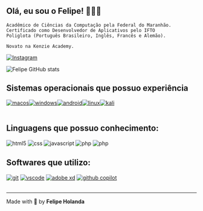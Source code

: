 ## Olá, eu sou o Felipe! 👋🇧🇷

```
Acadêmico de Ciências da Computação pela Federal do Maranhão.
Certificado como Desenvolvedor de Aplicativos pelo IFTO
Poliglota (Português Brasileiro, Inglês, Francês e Alemão).

Novato na Kenzie Academy.
```

[![Instagram](https://img.shields.io/badge/Instagram-E4405F?style=for-the-badge&logo=instagram&logoColor=white)](https://www.instagram.com/felipe.nether/)

![Felipe GitHub stats](https://github-readme-stats.vercel.app/api?username=felipe-Holanda&show_icons=true&theme=tokyonight&count_private=true)

## Sistemas operacionais que possuo experiência
<div style="display: flex; jusfity-content: center; align-items: center;">
  <a href="https://www.apple.com/br/macos/"><img algin="center" alt="macos" src="https://img.shields.io/badge/MacOS-484c4f?style=for-the-badge&logo=Apple&logoColor=white"/><a/>
  <a href="https://www.microsoft.com/pt-br/windows/"><img align="center" alt="windows" src="https://img.shields.io/badge/Windows-0078D6?style=for-the-badge&logo=windows&logoColor=white"/><a/>
  <a href="https://www.android.com/intl/pt-BR_br/"><img align="center" alt="android" src="https://img.shields.io/badge/Android-3DDC84?style=for-the-badge&logo=android&logoColor=white"/><a/>
  <a href="https://www.linux.org/pages/download/"><img align="center" alt="linux" src="https://img.shields.io/badge/Linux-FCC624?style=for-the-badge&logo=linux&logoColor=black"/><a/>
  <a href="https://www.kali.org/"><img align="center" alt="kali" src="https://img.shields.io/badge/Kali-268BEE?style=for-the-badge&logo=kalilinux&logoColor=white"/>
    </div><br/></a>

## Linguagens que possuo conhecimento:

<div style="display: inline-block">
  <img align="center" alt="html5" src="https://img.shields.io/badge/HTML5-E34F26?style=for-the-badge&logo=html5&logoColor=white"/>
  <img align="center" alt="css" src="https://img.shields.io/badge/CSS3-1572B6?style=for-the-badge&logo=css3&logoColor=white"/>
  <img align="center" alt="javascript" src="https://img.shields.io/badge/JavaScript-ffff00?style=for-the-badge&logo=JavaScript&logoColor=black"/>
  <img align="center" alt="php" src="https://img.shields.io/badge/PHP-310d63?style=for-the-badge&logo=PHP&logoColor=white"/>
  <img align="center" alt="php" src="https://img.shields.io/badge/Java-red?style=for-the-badge&logo=Java&logoColor=white"/>
  
  

</div><br/>

## Softwares que utilizo:
<div style="display: inline_block">
  <a href="https://git-scm.com/"><img align="center" alt="git" src="https://img.shields.io/badge/git-%23F05033.svg?style=for-the-badge&logo=git&logoColor=white"/><a/>
   <a href="https://code.visualstudio.com/"><img align="center" alt="vscode" src="https://img.shields.io/badge/vscode-blue?style=for-the-badge&logo=visualstudio&logoColor=white"/><a/>
     <a href="https://www.adobe.com/br/products/xd.html"><img align="center" alt="adobe xd" src="https://img.shields.io/badge/Adobe%20XD-purple?style=for-the-badge&logo=adobexd&logoColor=white"/><a/>
       <a href="https://copilot.github.com/"><img align="center" alt="github copilot" src="https://img.shields.io/badge/github%20copilot-262626?style=for-the-badge&logo=github&logoColor=white"/><a/>
</div>
    <br><hr>
Made with 💙 by <b>Felipe Holanda</b>
